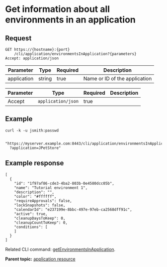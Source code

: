 # Get information about all environments in an application

## Request

```
GET https://{hostname}:{port}
    /cli/application/environmentsInApplication?{parameters}
Accept: application/json

```

|Parameter|Type|Required|Description|
|---------|----|--------|-----------|
|application|string|true|Name or ID of the application|

|Parameter|Type|Required|Description|
|---------|----|--------|-----------|
|Accept|`application/json`|true| |

## Example

```
curl -k -u jsmith:passwd 
   
  "https://myserver.example.com:8443/cli/application/environmentsInApplication
  ?application=JPetStore"
```

## Example response

```
[
  {
    "id": "1f97af86-cde3-4ba2-803b-0e4580dcc05b",
    "name": "Tutorial environment 1",
    "description": "",
    "color": "#ffffff",
    "requireApprovals": false,
    "lockSnapshots": false,
    "calendarId": "e237199e-8bbc-497e-97eb-ca2568dff91c",
    "active": true,
    "cleanupDaysToKeep": 0,
    "cleanupCountToKeep": 0,
    "conditions": [
    ]
  }
]
```

Related CLI command: [getEnvironmentsInApplication](udclient_getenvironmentsinapplication.md).

**Parent topic:** [application resource](../../com.ibm.udeploy.api.doc/topics/rest_cli_application.md)

